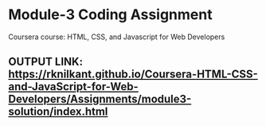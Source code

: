 
# Module-3 Coding Assignment

Coursera course: HTML, CSS, and Javascript for Web Developers


## OUTPUT LINK: https://rknilkant.github.io/Coursera-HTML-CSS-and-JavaScript-for-Web-Developers/Assignments/module3-solution/index.html
